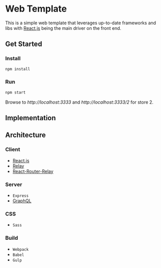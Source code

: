 # Web Template
This is a simple web template that leverages up-to-date frameworks and libs with [React.js](https://facebook.github.io/react) being the main driver on the front end.

## Get Started
### Install
```javascript
npm install
```

### Run
```javascript
npm start
```
Browse to *http://localhost:3333* and *http://localhost:3333/2* for store 2.


## Implementation






## Architecture
### Client
* [React.js](https://facebook.github.io/react)
* [Relay](https://facebook.github.io/relay/)
* [React-Router-Relay](https://github.com/relay-tools/react-router-relay)

### Server
* `Express`
* [GraphQL](https://facebook.github.io/graphql/)


### CSS
* `Sass`


### Build
* `Webpack`
* `Babel`
* `Gulp`
